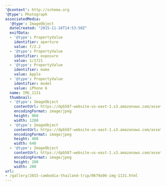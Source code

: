 ```yaml
---
'@context': http://schema.org
'@type': Photograph
associatedMedia:
  '@type': ImageObject
  dateCreated: "2015-11-16T14:53:50Z"
  exifData:
  - '@type': PropertyValue
    identifier: aperture
    value: f/2.2
  - '@type': PropertyValue
    identifier: exposure
    value: 1/1721
  - '@type': PropertyValue
    identifier: make
    value: Apple
  - '@type': PropertyValue
    identifier: model
    value: iPhone 6
  name: IMG_1131
  thumbnail:
  - '@type': ImageObject
    contentUrl: https://dpb587-website-us-east-1.s3.amazonaws.com/asset/gallery/2015-cambodia-thailand-trip/0679a96-img-1131~1280.jpg
    encodingFormat: image/jpeg
    height: 960
    width: 1280
  - '@type': ImageObject
    contentUrl: https://dpb587-website-us-east-1.s3.amazonaws.com/asset/gallery/2015-cambodia-thailand-trip/0679a96-img-1131~640w.jpg
    encodingFormat: image/jpeg
    height: 480
    width: 640
  - '@type': ImageObject
    contentUrl: https://dpb587-website-us-east-1.s3.amazonaws.com/asset/gallery/2015-cambodia-thailand-trip/0679a96-img-1131~200x200.jpg
    encodingFormat: image/jpeg
    height: 200
    width: 200
url:
- /gallery/2015-cambodia-thailand-trip/0679a96-img-1131.html
---
```

